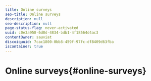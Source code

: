 ```yaml
---
title: Online surveys
seo-title: Online surveys
description: null
seo-description: null
page-status-flag: never-activated
uuid: c0e3a958-6d8d-4834-bdb1-4f18564d4ac3
contentOwner: sauviat
discoiquuid: 7cac1800-0bb8-459f-97fc-df8409d63fba
iscontainer: true
---
```


# Online surveys{#online-surveys}

